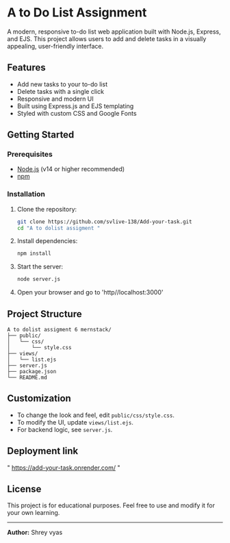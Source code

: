 # A to Do List Assignment 

A modern, responsive to-do list web application built with Node.js, Express, and EJS. This project allows users to add and delete tasks in a visually appealing, user-friendly interface.

## Features

- Add new tasks to your to-do list
- Delete tasks with a single click
- Responsive and modern UI 
- Built using Express.js and EJS templating
- Styled with custom CSS and Google Fonts


## Getting Started

### Prerequisites
- [Node.js](https://nodejs.org/) (v14 or higher recommended)
- [npm](https://www.npmjs.com/)

### Installation
1. Clone the repository:
   ```sh
   git clone https://github.com/svlive-138/Add-your-task.git
   cd "A to dolist assigment "
   ```
2. Install dependencies:
   ```sh
   npm install
   ```
3. Start the server:
   ```sh
   node server.js
   ```
4. Open your browser and go to 'http//localhost:3000'

## Project Structure

```
A to dolist assigment 6 mernstack/
├── public/
│   └── css/
│       └── style.css
├── views/
│   └── list.ejs
├── server.js
├── package.json
└── README.md
```

## Customization
- To change the look and feel, edit `public/css/style.css`.
- To modify the UI, update `views/list.ejs`.
- For backend logic, see `server.js`.


## Deployment link 

" https://add-your-task.onrender.com/ "
## License
This project is for educational purposes. Feel free to use and modify it for your own learning.

---
**Author:** Shrey vyas

